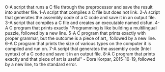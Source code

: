 0-A script that runs a C file through the preprocessor and save the result into another file.
1-A script that compiles a C file but does not link.
2-A script that generates the assembly code of a C code and save it in an output file.
3-A script that compiles a C file and creates an executable named cisfun.
4-A C program that prints exactly "Programming is like building a multilingual puzzle, followed by a new line.
5-A C program that prints exactly with proper grammar, but the outcome is a piece of art,, followed by a new line.
6-A C program that prints the size of various types on the computer it is compiled and run on.
7-A script that generates the assembly code (Intel syntax) of a C code and save it in an output file.
8-A C program that prints exactly and that piece of art is useful" - Dora Korpar, 2015-10-19, followed by a new line, to the standard error.

